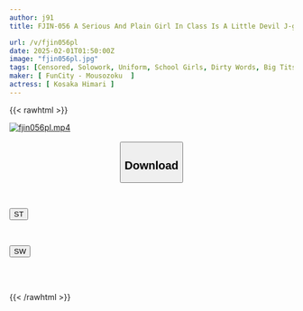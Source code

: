 ```yaml
---
author: j91
title: FJIN-056 A Serious And Plain Girl In Class Is A Little Devil J-girl Who Tempts A Man Who Is In A Dangerous Situation If He Is Found Out By Her, Using Her Hidden I-cup Breasts! Seduced By Close Whispering Dirty Talk... Himari Kosaka

url: /v/fjin056pl
date: 2025-02-01T01:50:00Z
image: "fjin056pl.jpg"
tags: [Censored, Solowork, Uniform, School Girls, Dirty Words, Big Tits, Slut	]
maker: [ FunCity - Mousozoku  ]
actress: [ Kosaka Himari ]
---
```



{{< rawhtml >}}

<div class="video" data-videoid="LLQyv2oamBsRBjM">
    <a href="javascript:;">
        <img src="/v/fjin056pl/fjin056pl.jpg" width="WIDTH" height="HEIGHT" alt="fjin056pl.mp4" loading="lazy">
    </a>
</div>

<script type="text/javascript" src="https://j91.asia/asset/on-demand-st.js"></script>

<br>
  <link rel="stylesheet" href="https://j91.asia/asset/bs5.css">
  
  <center>
  <button class="btn btn-primary" type="button" data-bs-toggle="collapse" data-bs-target=".multi-collapse" aria-expanded="false" aria-controls="multiCollapseExample1 multiCollapseExample2"><h2>Download</h2></button></center>
</p>
<div class="row">
  <div class="col">
    <div class="collapse multi-collapse" id="multiCollapseExample1">
      <div class="card card-body">
	      	      <br>
<div class="buttons">  
<p><a href="/v/fjin056pl/st.html" target="_blank"><button class="btn-hover color-3"><i class="fa fa-download"></i> ST</button></a></p></div>
    </div>
  </div>
</div>
  <div class="col">
    <div class="collapse multi-collapse" id="multiCollapseExample2">
      <div class="card card-body">
	      <br>
<div class="buttons">
<p><a href="/v/fjin056pl/sw.html" target="_blank"><button class="btn-hover color-2"><i class="fa fa-download"></i> SW</button></a></p></div>
<br><br>
      </div>
    </div>
  </div>
</div>

{{< /rawhtml >}}